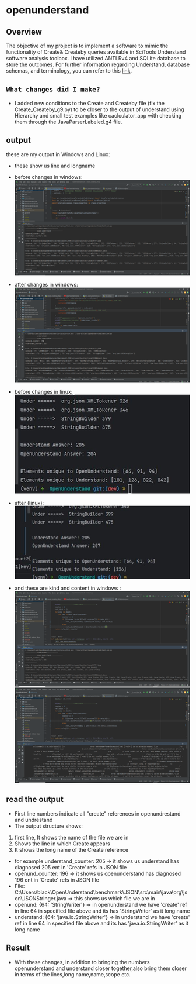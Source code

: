 # openunderstand

## Overview
 
The objective of my project is to implement a software to mimic the functionality of Create& Createby queries available in SciTools Understand software analysis toolbox. I have utilized ANTLRv4 and SQLite database to store the outcomes. For further information regarding Understand, database schemas, and terminology, you can refer to this [link](https://m-zakeri.github.io/OpenUnderstand/).

## `What changes did I make?`
- I added new conditions to the Create and Createby file (fix the Create_Createby_g9.py) to be closer to the output of understand using Hierarchy and small test examples  like caclculator_app with checking them through the JavaParserLabeled.g4 file.  

## output

these are my output in Windows and Linux:
- these show us line and longname 
- before changes in windows:
![00](https://github.com/zahrahabibolah/OpenUnderstand/blob/dev/test_analysis/00.png?raw=true)

- after changes in windows:
![01](https://github.com/zahrahabibolah/OpenUnderstand/blob/dev/test_analysis/01.png?raw=true)
 
- before changes in linux:
![02](https://github.com/zahrahabibolah/OpenUnderstand/blob/dev/test_analysis/photo_5917882626973221723_x.jpg?raw=true)

- after (linux):
![03](https://github.com/zahrahabibolah/OpenUnderstand/blob/dev/test_analysis/photo_5917882626973221722_x.jpg?raw=true)


- and these are kind and content in windows :
![04](https://github.com/zahrahabibolah/OpenUnderstand/blob/dev/test_analysis/02.png?raw=true)
![05](https://github.com/zahrahabibolah/OpenUnderstand/blob/dev/test_analysis/03.png?raw=true)
## read the output
- First line numbers indicate all "create" references in openundrestand and undrestand
- The output structure shows:
1. first line, It shows the name of the file we are in
2. Shows the line in which Create appears
3. It shows the long name of the Create reference

- for example understand_counter: 205 => it shows us understand has diagnosed 205 ent in  'Create' refs in JSON file 
- openund_counter: 196 => it shows us openunderstand has diagnosed 196  ent  in 'Create' refs in JSON file 
- File: C:\Users\black\OpenUnderstand\benchmark\JSON\src\main\java\org\json\JSONStringer.java => this shows us which file we are in
- openund: {64: 'StringWriter'} => in openunderstand we have 'create' ref in line 64 in specified file above and its has 'StringWriter' as it long name 
- understand: {64: 'java.io.StringWriter'} => in understand we have 'create' ref in line 64 in specified file above and its has 'java.io.StringWriter' as it long name 


## Result

- With these changes, in addition to bringing the numbers openunderstand and understand closer together,also bring them closer in terms of the lines,long name,name,scope etc.
